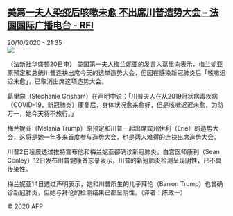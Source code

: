 <!--1603227463000-->
[美第一夫人染疫后咳嗽未愈 不出席川普造势大会 – 法国国际广播电台 - RFI](http://www.rfi.fr//cn/contenu/20201020-%E7%BE%8E%E7%AC%AC%E4%B8%80%E5%A4%AB%E4%BA%BA%E6%9F%93%E7%96%AB%E5%90%8E%E5%92%B3%E5%97%BD%E6%9C%AA%E6%84%88-%E4%B8%8D%E5%87%BA%E5%B8%AD%E5%B7%9D%E6%99%AE%E9%80%A0%E5%8A%BF%E5%A4%A7%E4%BC%9A)
------

<div>20/10/2020 - 21:35</div><img src="https://s.rfi.fr/media/display/20f36ed2-130f-11eb-8578-005056a964fe/w:310/p:16x9/int0002b.201021033502.jpg"><div class="t-content__body u-clearfix"><p>（法新社华盛顿20日电）    美国第一夫人梅兰妮亚的发言人葛里向表示，梅兰妮亚原预定和总统川普连袂出席今天的选举造势大会，但因在感染新冠肺炎后「咳嗽迟迟未愈」，已取消出席这项造势大会。</p><p>    葛里向（Stephanie Grisham）在声明中说：「川普夫人在从2019冠状病毒疾病（COVID-19，新冠肺炎）康复后，身体状况愈来愈好，但是咳嗽迟迟未愈，为防万一，她今天将不旅行。」</p><p>    梅兰妮亚（Melania Trump）原预定和川普一起出席宾州伊利（Erie）的造势大会，这将是她一年多来首度参与造势大会，也是两人难得的连袂出席造势大会。</p><p>    川普2日凌晨透过推特宣布他和梅兰妮亚都确诊新冠肺炎。白宫医师康利（Sean Conley）12日发布川普健康备忘录表示，川普的新冠肺炎检测呈现阴性，已不具传染性。</p><p>    梅兰妮亚14日透过声明表示，她和川普所生的儿子拜伦（Barron Trump）也曾确诊新冠肺炎，但她与拜伦的检测结果已都呈阴性。（译者：陈政一）</p><p class="t-copyright">© 2020 AFP</p>        </div>
